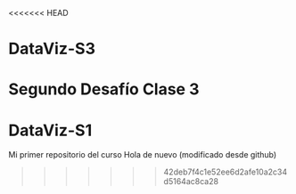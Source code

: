 <<<<<<< HEAD
# DataViz-S3
Segundo Desafío Clase 3
=======
# DataViz-S1
Mi primer repositorio del curso
Hola de nuevo (modificado desde github)
>>>>>>> 42deb7f4c1e52ee6d2afe10a2c34d5164ac8ca28
